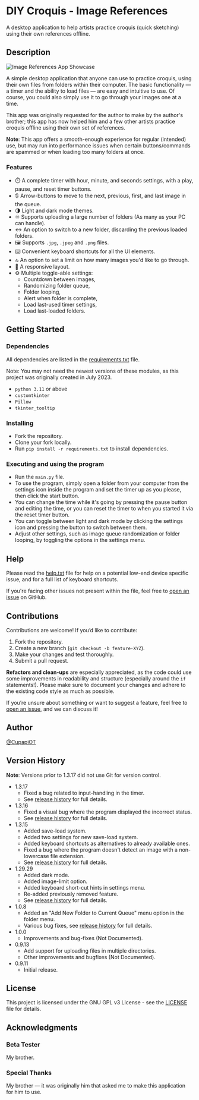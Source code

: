 # DIY Croquis - Image References

A desktop application to help artists practice croquis (quick sketching) 
using their own references offline.

## Description

![Image References App Showcase](https://github.com/user-attachments/assets/ad36978a-c101-48f2-97a4-77fb0317bda0)

A simple desktop application that anyone can use to practice croquis, using their own files from folders within their computer. The basic functionality &mdash; a timer and the ability to load files &mdash; are easy and intuitive to use.
Of course, you could also simply use it to go through your images one at a time.

This app was originally requested for the author to make by the author's brother; this app has now helped him and a few other artists practice croquis offline using their own set of references.

**Note**: This app offers a smooth-enough experience for regular (intended) use, but may run into performance issues when certain buttons/commands are spammed or when loading too many folders at once.

### Features

* ⏱️ A complete timer with hour, minute, and seconds settings, with a play, pause, and reset timer buttons.
* 🔃 Arrow-buttons to move to the next, previous, first, and last image in the queue.
* 🌗 Light and dark mode themes.
* ♾️ Supports uploading a large number of folders (As many as your PC can handle).
* ↔️ An option to switch to a new folder, discarding the previous loaded folders.
* 🖼️ Supports `.jpg`, `.jpeg` and `.png` files.
* ⌨️ Convenient keyboard shortcuts for all the UI elements.
* 🔝 An option to set a limit on how many images you'd like to go through.
* 💪 A responsive layout.
* ⚙️ Multiple toggle-able settings:
  * Countdown between images,
  * Randomizing folder queue,
  * Folder looping,
  * Alert when folder is complete,
  * Load last-used timer settings,
  * Load last-loaded folders.

## Getting Started

### Dependencies

All dependencies are listed in the [requirements.txt](requirements.txt) file.

Note: You may not need the newest versions of these modules, as this project was originally created in July 2023.
* `python 3.11` or above
* `customtkinter`
* `Pillow`
* `tkinter_tooltip` 

### Installing

* Fork the repository.
* Clone your fork locally.
* Run `pip install -r requirements.txt` to install dependencies.

### Executing and using the program

* Run the `main.py` file.
* To use the program, simply open a folder from your computer from the settings icon inside the program and set the timer up as you please, then click the start button. 
* You can change the time while it's going by pressing the pause button and editing the time, or you can reset the timer to when you started it via the reset timer button.
* You can toggle between light and dark mode by clicking the settings icon and pressing the button to switch between them.
* Adjust other settings, such as image queue randomization or folder looping, by toggling the options in the settings menu.

## Help

Please read the [help.txt](help.txt) file for help on a potential low-end device specific issue, and for a full list of keyboard shortcuts.

If you're facing other issues not present within the file, feel free to [open an issue](https://github.com/CupapiOT/image-references/issues) on GitHub.

## Contributions

Contributions are welcome! If you’d like to contribute:

1. Fork the repository.
2. Create a new branch (`git checkout -b feature-XYZ`).
3. Make your changes and test thoroughly.
4. Submit a pull request.

**Refactors and clean-ups** are especially appreciated, as the code could use some improvements in readability and structure (especially around the `if` statements!). Please make sure to document your changes and adhere to the existing code style as much as possible. 

If you’re unsure about something or want to suggest a feature, feel free to [open an issue](https://github.com/CupapiOT/ImageReferences/issues), and we can discuss it!

## Author

[@CupapiOT](https://github.com/CupapiOT)

## Version History

**Note**: Versions prior to 1.3.17 did not use Git for version control.

* 1.3.17
    * Fixed a bug related to input-handling in the timer.
    * See [release history](CHANGELOG.md?plain=1#L8) for full details.
* 1.3.16
    * Fixed a visual bug where the program displayed the incorrect status.
    * See [release history](CHANGELOG.md?plain=1#L18) for full details.
* 1.3.15
    * Added save-load system.
    * Added two settings for new save-load system.
    * Added keyboard shortcuts as alternatives to already available ones.
    * Fixed a bug where the program doesn't detect an image with a non-lowercase file extension.
    * See [release history](CHANGELOG.md?plain=1#L22) for full details.
* 1.29.29
    * Added dark mode.
    * Added image-limit option.
    * Added keyboard short-cut hints in settings menu.
    * Re-added previously removed feature.
    * See [release history](CHANGELOG.md?plain=1#L39) for full details.
* 1.0.8
    * Added an "Add New Folder to Current Queue" menu option in the folder 
      menu.
    * Various bug fixes, see [release history](CHANGELOG.md?plain=1#L56) for full details.
* 1.0.0
    * Improvements and bug-fixes (Not Documented).
* 0.9.13
    * Add support for uploading files in multiple directories.
    * Other improvements and bugfixes (Not Documented).
* 0.9.11
    * Initial release.

## License

This project is licensed under the GNU GPL v3 License - see the [LICENSE](LICENSE) file for details.

## Acknowledgments

### Beta Tester
My brother.

### Special Thanks
My brother &mdash; it was originally him that asked me to make this application for him to use.
